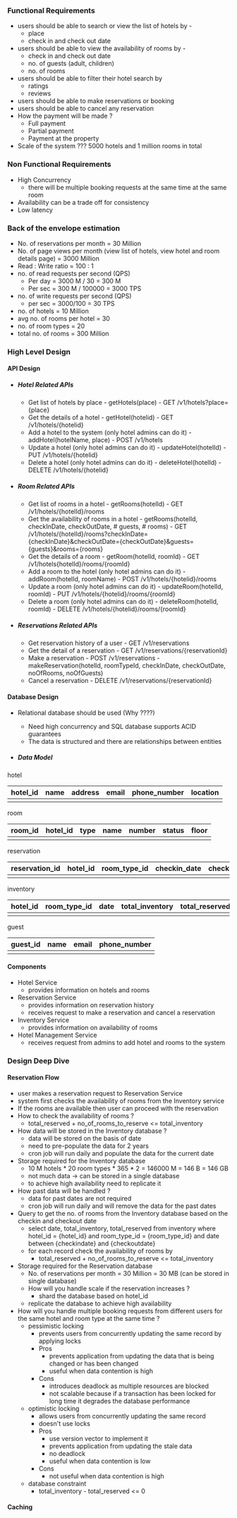 
### Functional Requirements
- users should be able to search or view the list of hotels by -
	- place
	- check in and check out date
- users should be able to view the availability of rooms by -
	- check in and check out date
	- no. of guests (adult, children)
	- no. of rooms
- users should be able to filter their hotel search by
	- ratings
	- reviews
- users should be able to make reservations or booking
- users should be able to cancel any reservation
- How the payment will be made ?
	- Full payment
	- Partial payment
	- Payment at the property
- Scale of the system ??? 5000 hotels and 1 million rooms in total

### Non Functional Requirements
- High Concurrency
	- there will be multiple booking requests at the same time at the same room
- Availability can be a trade off for consistency
- Low latency

### Back of the envelope estimation
- No. of reservations per month = 30 Million
- No. of page views per month (view list of hotels, view hotel and room details page) = 3000 Million
- Read : Write ratio = 100 : 1
- no. of read requests per second (QPS)
	- Per day = 3000 M / 30 = 300 M
	- Per sec = 300 M / 100000 = 3000 TPS
- no. of write requests per second (QPS)
	- per sec = 3000/100 = 30 TPS
- no. of hotels = 10 Million
- avg no. of rooms per hotel = 30
- no. of room types = 20
- total no. of rooms = 300 Million


### High Level Design

#### API Design
- ##### Hotel Related APIs
	- Get list of hotels by place - getHotels(place) - GET /v1/hotels?place={place}
	- Get the details of a hotel - getHotel(hotelid) - GET /v1/hotels/{hotelid}
	- Add a hotel to the system (only hotel admins can do it) - addHotel(hotelName, place) - POST /v1/hotels
	- Update a hotel (only hotel admins can do it) - updateHotel(hotelId) - PUT /v1/hotels/{hotelid}
	- Delete a hotel (only hotel admins can do it) - deleteHotel(hotelId) - DELETE /v1/hotels/{hotelid}
	  
- ##### Room Related APIs
	- Get list of rooms in a hotel - getRooms(hotelId) - GET /v1/hotels/{hotelId}/rooms
	- Get the availability of rooms in a hotel - getRooms(hotelId, checkInDate, checkOutDate, # guests, # rooms) - GET /v1/hotels/{hotelId}/rooms?checkInDate={checkInDate}&checkOutDate={checkOutDate}&guests={guests}&rooms={rooms}
	- Get the details of a room - getRoom(hotelId, roomId) - GET /v1/hotels{hotelId}/rooms/{roomId}
	- Add a room to the hotel (only hotel admins can do it) - addRoom(hotelId, roomName) - POST /v1/hotels/{hotelid}/rooms
	- Update a room (only hotel admins can do it) - updateRoom(hotelId, roomId) - PUT /v1/hotels/{hotelid}/rooms/{roomId}
	- Delete a room (only hotel admins can do it) - deleteRoom(hotelId, roomId) - DELETE /v1/hotels/{hotelid}/rooms/{roomId}
	  
- ##### Reservations Related APIs
	- Get reservation history of a user - GET /v1/reservations
	- Get the detail of a reservation - GET /v1/reservations/{reservationId}
	- Make a reservation - POST /v1/reservations - makeReservation(hotelId, roomTypeId, checkInDate, checkOutDate, noOfRooms, noOfGuests)
	- Cancel a reservation - DELETE /v1/reservations/{reservationId}

#### Database Design
- Relational database should be used (Why ????)
	- Need high concurrency and SQL database supports ACID guarantees
	- The data is structured and there are relationships between entities
	  
- ##### Data Model
hotel 

| hotel_id | name | address | email | phone_number | location |
| -------- | ---- | ------- | ----- | ------------ | -------- |
|          |      |         |       |              |          |
room

| room_id | hotel_id | type | name | number | status | floor |
| ------- | -------- | ---- | ---- | ------ | ------ | ----- |
|         |          |      |      |        |        |       |
reservation

| reservation_id | hotel_id | room_type_id | checkin_date | checkout_date | guest_id |
| -------------- | -------- | ------------ | ------------ | ------------- | -------- |
|                |          |              |              |               |          |
inventory

| hotel_id | room_type_id | date | total_inventory | total_reserved |
| -------- | ------------ | ---- | --------------- | -------------- |
|          |              |      |                 |                |
guest

| guest_id | name | email | phone_number |
| -------- | ---- | ----- | ------------ |
|          |      |       |              |

#### Components
- Hotel Service
	- provides information on hotels and rooms
- Reservation Service
	- provides information on reservation history
	- receives request to make a reservation and cancel a reservation
- Inventory Service
	- provides information on availability of rooms
- Hotel Management Service
	- receives request from admins to add hotel and rooms to the system


### Design Deep Dive

#### Reservation Flow
- user makes a reservation request to Reservation Service
- system first checks the availability of rooms from the Inventory service
- If the rooms are available then user can proceed with the reservation
- How to check the availability of rooms ?
	- total_reserved + no_of_rooms_to_reserve <= total_inventory
- How data will be stored in the Inventory database ?
	- data will be stored on the basis of date
	- need to pre-populate the data for 2 years
	- cron job will run daily and populate the data for the current date
- Storage required for the Inventory database
	- 10 M hotels * 20 room types * 365 * 2 = 146000 M = 146 B = 146 GB
	- not much data -> can be stored in a single database
	- to achieve high availability need to replicate it
- How past data will be handled ?
	- data for past dates are not required
	- cron job will run daily and will remove the data for the past dates
- Query to get the no. of rooms from the Inventory database based on the checkin and checkout date
	- select date, total_inventory, total_reserved from inventory where hotel_id = {hotel_id} and room_type_id = {room_type_id} and date between {checkindate} and {checkoutdate}
	- for each record check the availability of rooms by
		- total_reserved + no_of_rooms_to_reserve <= total_inventory
- Storage required for the Reservation database
	- No. of reservations per month = 30 Million = 30 MB (can be stored in single database)
	- How will you handle scale if the reservation increases ?
		- shard the database based on hotel_id
	- replicate the database to achieve high availability
- How will you handle multiple booking requests from different users for the same hotel and room type at the same time ?
	- pessimistic locking
		- prevents users from concurrently updating the same record by applying locks
		- Pros
			- prevents application from updating the data that is being changed or has been changed
			- useful when data contention is high
		- Cons
			- introduces deadlock as multiple resources are blocked
			- not scalable because if a transaction has been locked for long time it degrades the database performance
	- optimistic locking
		- allows users from concurrently updating the same record 
		- doesn't use locks
		- Pros
			- use version vector to implement it
			- prevents application from updating the stale data
			- no deadlock
			- useful when data contention is low
		- Cons
			- not useful when data contention is high
	- database constraint
		- total_inventory - total_reserved <= 0

#### Caching


